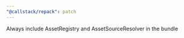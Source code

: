 ```yaml
---
"@callstack/repack": patch
---
```


Always include AssetRegistry and AssetSourceResolver in the bundle
